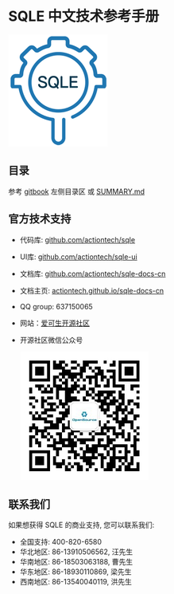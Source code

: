 # SQLE 中文技术参考手册 
![logo](./SQLE_logo.png)
## 目录
参考 [gitbook](https://actiontech.github.io/sqle-docs-cn) 左侧目录区 或 [SUMMARY.md](https://github.com/actiontech/sqle-docs-cn/blob/main/SUMMARY.md) 
## 官方技术支持
- 代码库: [github.com/actiontech/sqle](https://github.com/actiontech/sqle)
- UI库: [github.com/actiontech/sqle-ui](https://github.com/actiontech/sqle-ui)
- 文档库: [github.com/actiontech/sqle-docs-cn](https://github.com/actiontech/sqle-docs-cn)
- 文档主页: [actiontech.github.io/sqle-docs-cn](https://actiontech.github.io/sqle-docs-cn/)
- QQ group: 637150065
- 网站：[爱可生开源社区](https://opensource.actionsky.com)
- 开源社区微信公众号

  ![QR_code](./QR_code.png)

## 联系我们
如果想获得 SQLE 的商业支持, 您可以联系我们:
* 全国支持: 400-820-6580
* 华北地区: 86-13910506562, 汪先生
* 华南地区: 86-18503063188, 曹先生
* 华东地区: 86-18930110869, 梁先生
* 西南地区: 86-13540040119, 洪先生